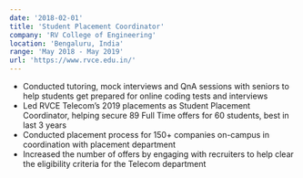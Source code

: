 ```yaml
---
date: '2018-02-01'
title: 'Student Placement Coordinator'
company: 'RV College of Engineering'
location: 'Bengaluru, India'
range: 'May 2018 - May 2019'
url: 'https://www.rvce.edu.in/'
---
```


- Conducted tutoring, mock interviews and QnA sessions with seniors to help students get prepared for online coding tests and interviews
- Led RVCE Telecom’s 2019 placements as Student Placement Coordinator, helping secure 89 Full Time offers for 60 students, best in last 3 years
- Conducted placement process for 150+ companies on-campus in coordination with placement department
- Increased the number of offers by engaging with recruiters to help clear the eligibility criteria for the Telecom department
